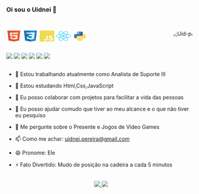 ### Oi sou o Uidnei 👋

 ##
  
  <div style="display: inline_block"><br>  
  <img align="center" alt="Uid-HTML" height="30" width="40" src="https://raw.githubusercontent.com/devicons/devicon/master/icons/html5/html5-original.svg">
  <img align="center" alt="Uid-CSS" height="30" width="40" src="https://raw.githubusercontent.com/devicons/devicon/master/icons/css3/css3-original.svg">
  <img align="center" alt="Uid-Js" height="30" width="40" src="https://raw.githubusercontent.com/devicons/devicon/master/icons/javascript/javascript-plain.svg">
  <img align="center" alt="Uid-React" height="30" width="40" src="https://raw.githubusercontent.com/devicons/devicon/master/icons/react/react-original.svg">
  <img align="center" alt="Uid-Python" height="30" width="40" src="https://raw.githubusercontent.com/devicons/devicon/master/icons/python/python-original.svg">
  <img align="right" alt="Uid-pic" height="150" style="border-radius:50px;" src="https://picrew.me/shareImg/org/202209/137904_1srEXk7w.png">
  </div>
  
  ##
    
  <div> 
  <a href="https://www.youtube.com/" target="_blank"><img src="https://img.shields.io/badge/YouTube-FF0000?style=for-the-badge&logo=youtube&logoColor=white" target="_blank"></a>
  <a href="https://instagram.com/uiiid" target="_blank"><img src="https://img.shields.io/badge/-Instagram-%23E4405F?style=for-the-badge&logo=instagram&logoColor=white" target="_blank"></a>
 	<a href="https://www.twitch.tv/khaoszovisky" target="_blank"><img src="https://img.shields.io/badge/Twitch-9146FF?style=for-the-badge&logo=twitch&logoColor=white" target="_blank"></a>
 <a href="discordapp.com/users/Khaos#8648" target="_blank"><img src="https://img.shields.io/badge/Discord-7289DA?style=for-the-badge&logo=discord&logoColor=white" target="_blank"></a> 
  <a href = "mailto:uidnei.pereira@gmail.com"><img src="https://img.shields.io/badge/-Gmail-%23333?style=for-the-badge&logo=gmail&logoColor=white" target="_blank"></a>
  <a href="https://www.linkedin.com/in/uidnei-pereira-291458a5/" target="_blank"><img src="https://img.shields.io/badge/-LinkedIn-%230077B5?style=for-the-badge&logo=linkedin&logoColor=white" target="_blank"></a> 
 
</div>

##

<!--
**Uidnei/Uidnei** is a ✨ _special_ ✨ repository because its `README.md` (this file) appears on your GitHub profile.

Here are some ideas to get you started:
-->

- 🔭 Estou trabalhando atualmente como Analista de Suporte III
- 🌱 Estou estudando Html,Css,JavaScript
- 👯 Eu posso colaborar com projetos para facilitar a vida das pessoas
- 🤔 Eu posso ajudar comudo que tiver ao meu alcance e o que não tiver eu pesquiso
- 💬 Me pergunte sobre o Presente e Jogos de Video Games 
- 📫 Como me achar: uidnei.pereira@gmail.com
- 😄 Pronome: Ele
- ⚡ Fato Divertido: Mudo de posição na cadeira a cada 5 minutos

  ##

<div align="center">
  <a href="https://github.com/Uidnei">
  <img height="180em" src="https://github-readme-stats.vercel.app/api?username=uidnei&show_icons=true&theme=tokyonight&include_all_commits=true&count_private=true"/>
  <img height="180em" src="https://github-readme-stats.vercel.app/api/top-langs/?username=uidnei&layout=compact&langs_count=7&theme=tokyonight"/>
</div>
